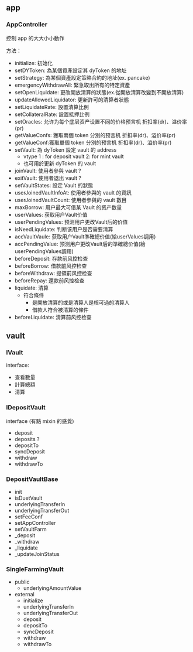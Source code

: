 ## app

### AppController
控制 app 的大大小小動作

方法：
- initialize: 初始化
- setDYToken: 為某個資產設定其 dyToken 的地址
- setStrategy: 為某個資產設定策略合約的地址(ex. pancake)
- emergencyWithdrawAll: 緊急取出所有的特定資產
- setOpenLiquidate: 更改開放清算的狀態(ex.從開放清算改變到不開放清算)
- updateAllowedLiquidator: 更新許可的清算者狀態
- setLiquidateRate: 設置清算比例
- setCollateralRate: 設置抵押比例
- setOracles: 允许为每个底层资产设置不同的价格预言机 折扣率(dr)、溢价率(pr)
- getValueConfs: 獲取兩個 token 分別的预言机 折扣率(dr)、溢价率(pr)
- getValueConf:獲取單個 token 分別的预言机 折扣率(dr)、溢价率(pr)
- setVault: 為 dyToken 設定 vault 的 address
  - vtype 1 : for deposit vault 2: for mint vault
  - 也可用於更新 dyToken 的 vault
- joinVault: 使用者參與 vault ?
- exitVault: 使用者退出 vault ?
- setVaultStates: 設定 Vault 的狀態
- userJoinedVaultInfoAt: 使用者參與的 vault 的資訊
- userJoinedVaultCount: 使用者參與的 vault 數目
- maxBorrow: 用户最大可借某 Vault 的资产数量
- userValues: 获取用户Vault价值
- userPendingValues: 预测用户更改Vault后的价值
- isNeedLiquidate: 判断该用户是否需要清算
- accVaultVaule: 获取用户Vault準確總价值(給userValues調用)
- accPendingValue: 预测用户更改Vault后的準確總价值(給userPendingValues調用)
- beforeDeposit: 存款前风控检查
- beforeBorrow: 借款前风控检查
- beforeWithdraw: 提領前风控检查
- beforeRepay: 還款前风控检查
- liquidate: 清算
  - 符合條件
    - 是開放清算的或是清算人是核可過的清算人
    - 借款人符合被清算的條件
- beforeLiquidate: 清算前风控检查
## vault 
### IVault
interface:
- 查看數量
- 計算總額
- 清算

### IDepositVault
interface (有點 mixin 的感覺)
- deposit
- deposits ?
- depositTo
- syncDeposit
- withdraw
- withdrawTo


### DepositVaultBase
- init
- isDuetVault
- underlyingTransferIn
- underlyingTransferOut
- setFeeConf
- setAppController
- setVaultFarm
- _deposit
- _withdraw
- _liquidate
- _updateJoinStatus

### SingleFarmingVault
- public
  - underlyingAmountValue
- external
  - initialize
  - underlyingTransferIn
  - underlyingTransferOut
  - deposit
  - depositTo
  - syncDeposit
  - withdraw
  - withdrawTo
